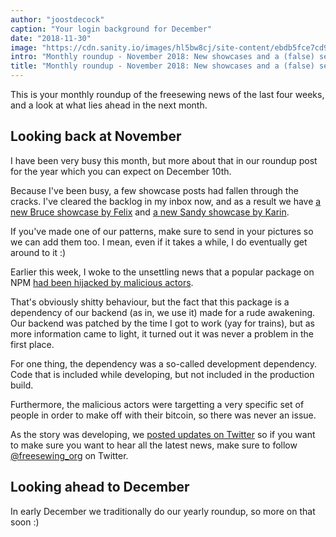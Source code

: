 ```yaml
---
author: "joostdecock"
caption: "Your login background for December"
date: "2018-11-30"
image: "https://cdn.sanity.io/images/hl5bw8cj/site-content/ebdb5fce7cd9b56f2f9d51d05dbda187195e30b6-1920x1280.jpg"
intro: "Monthly roundup - November 2018: New showcases and a (false) security alarm [Nicht übersetzt]"
title: "Monthly roundup - November 2018: New showcases and a (false) security alarm [Nicht übersetzt]"
---
```



This is your monthly roundup of the freesewing news of the last four weeks, 
and a look at what lies ahead in the next month.

## Looking back at November

I have been very busy this month, but more about that in our roundup post for the year
which you can expect on December 10th.

Because I've been busy, a few showcase posts had fallen through the cracks.
I've cleared the backlog in my inbox now, and as a result we have 
[a new Bruce showcase by Felix](/en/showcase/bruce-three-pack) and
[a new Sandy showcase by Karin](/en/showcase/sandy-by-karin).

If you've made one of our patterns, make sure to send in your pictures 
so we can add them too. I mean, even if it takes a while, I do eventually
get around to it :)


Earlier this week, I woke to the unsettling news that a popular package on 
NPM [had been hijacked by malicious actors](https://arstechnica.com/information-technology/2018/11/hacker-backdoors-widely-used-open-source-software-to-steal-bitcoin/).

That's obviously shitty behaviour, but the fact that this package is a dependency
of our backend (as in, we use it) made for a rude awakening.
Our backend was patched by the time I got to work (yay for trains), but as more information
came to light, it turned out it was never a problem in the first place.

For one thing, the dependency was a so-called development dependency. Code that is included
while developing, but not included in the production build.

Furthermore, the malicious actors were targetting a very specific set of people in order
to make off with their bitcoin, so there was never an issue.

As the story was developing, we 
[posted updates on Twitter](https://twitter.com/freesewing_org/status/1067312509672177664)
so if you want to make sure you want to hear all the latest news, make sure to follow 
[@freesewing_org](https://twitter.com/freesewing_org) on Twitter.


## Looking ahead to December

In early December we traditionally do our yearly roundup, so more on that soon :)

